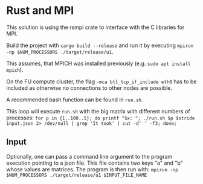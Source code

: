 # Rust and MPI

This solution is using the rsmpi crate to interface with the C libraries for MPI.

Build the project with `cargo build --release` and run it by executing `mpirun -np $NUM_PROCESSORS ./target/release/u1`.

This assumes, that MPICH was installed previously (e.g. `sudo apt install mpich`).

On the FU compute cluster, the flag `-mca btl_tcp_if_include eth0` has to be included
as otherwise no connections to other nodes are possible.

A recommended bash function can be found in `run.sh`.

This loop will execute `run.sh` with the big matrix with different numbers of processes:
`for p in {1..100..5}; do printf "$x: "; ./run.sh $p $stride input.json 2> /dev/null | grep 'It took' | cut -d' ' -f3; done;`

## Input

Optionally, one can pass a command line argument to the program execution pointing to a
json file. This file contains two keys "a" and "b" whose values are matrices.
The program is then run with: `mpirun -np $NUM_PROCESSORS ./target/release/u1 $INPUT_FILE_NAME`
